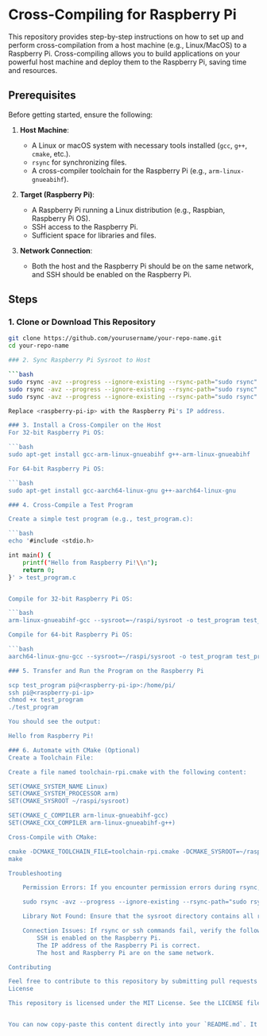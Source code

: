# Cross-Compiling for Raspberry Pi

This repository provides step-by-step instructions on how to set up and perform cross-compilation from a host machine (e.g., Linux/MacOS) to a Raspberry Pi. Cross-compiling allows you to build applications on your powerful host machine and deploy them to the Raspberry Pi, saving time and resources.

## Prerequisites

Before getting started, ensure the following:

1. **Host Machine**:
   - A Linux or macOS system with necessary tools installed (`gcc`, `g++`, `cmake`, etc.).
   - `rsync` for synchronizing files.
   - A cross-compiler toolchain for the Raspberry Pi (e.g., `arm-linux-gnueabihf`).

2. **Target (Raspberry Pi)**:
   - A Raspberry Pi running a Linux distribution (e.g., Raspbian, Raspberry Pi OS).
   - SSH access to the Raspberry Pi.
   - Sufficient space for libraries and files.

3. **Network Connection**:
   - Both the host and the Raspberry Pi should be on the same network, and SSH should be enabled on the Raspberry Pi.

## Steps

### 1. Clone or Download This Repository

```bash
git clone https://github.com/yourusername/your-repo-name.git
cd your-repo-name

### 2. Sync Raspberry Pi Sysroot to Host

```bash
sudo rsync -avz --progress --ignore-existing --rsync-path="sudo rsync" pi@<raspberry-pi-ip>:/lib ~/raspi/sysroot
sudo rsync -avz --progress --ignore-existing --rsync-path="sudo rsync" pi@<raspberry-pi-ip>:/usr ~/raspi/sysroot
sudo rsync -avz --progress --ignore-existing --rsync-path="sudo rsync" pi@<raspberry-pi-ip>:/opt ~/raspi/sysroot

Replace <raspberry-pi-ip> with the Raspberry Pi's IP address.

### 3. Install a Cross-Compiler on the Host
For 32-bit Raspberry Pi OS:

```bash
sudo apt-get install gcc-arm-linux-gnueabihf g++-arm-linux-gnueabihf

For 64-bit Raspberry Pi OS:

```bash
sudo apt-get install gcc-aarch64-linux-gnu g++-aarch64-linux-gnu

### 4. Cross-Compile a Test Program

Create a simple test program (e.g., test_program.c):

```bash
echo '#include <stdio.h>

int main() {
    printf("Hello from Raspberry Pi!\\n");
    return 0;
}' > test_program.c


Compile for 32-bit Raspberry Pi OS:

```bash
arm-linux-gnueabihf-gcc --sysroot=~/raspi/sysroot -o test_program test_program.c

Compile for 64-bit Raspberry Pi OS:

```bash
aarch64-linux-gnu-gcc --sysroot=~/raspi/sysroot -o test_program test_program.c

### 5. Transfer and Run the Program on the Raspberry Pi

scp test_program pi@<raspberry-pi-ip>:/home/pi/
ssh pi@<raspberry-pi-ip>
chmod +x test_program
./test_program

You should see the output:

Hello from Raspberry Pi!

### 6. Automate with CMake (Optional)
Create a Toolchain File:

Create a file named toolchain-rpi.cmake with the following content:

SET(CMAKE_SYSTEM_NAME Linux)
SET(CMAKE_SYSTEM_PROCESSOR arm)
SET(CMAKE_SYSROOT ~/raspi/sysroot)

SET(CMAKE_C_COMPILER arm-linux-gnueabihf-gcc)
SET(CMAKE_CXX_COMPILER arm-linux-gnueabihf-g++)

Cross-Compile with CMake:

cmake -DCMAKE_TOOLCHAIN_FILE=toolchain-rpi.cmake -DCMAKE_SYSROOT=~/raspi/sysroot ..
make

Troubleshooting

    Permission Errors: If you encounter permission errors during rsync, use the --rsync-path="sudo rsync" flag to ensure proper permissions.

    sudo rsync -avz --progress --ignore-existing --rsync-path="sudo rsync" pi@<raspberry-pi-ip>:/lib ~/raspi/sysroot

    Library Not Found: Ensure that the sysroot directory contains all required libraries and headers by checking if the rsync commands copied everything correctly.

    Connection Issues: If rsync or ssh commands fail, verify the following:
        SSH is enabled on the Raspberry Pi.
        The IP address of the Raspberry Pi is correct.
        The host and Raspberry Pi are on the same network.

Contributing

Feel free to contribute to this repository by submitting pull requests or opening issues. Contributions such as new scripts, automation tips, or better cross-compiling practices are always welcome!
License

This repository is licensed under the MIT License. See the LICENSE file for more details.


You can now copy-paste this content directly into your `README.md`. It includes all the s
